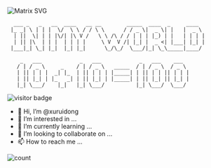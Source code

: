 ![Matrix SVG](https://raw.githubusercontent.com/rodrigograca31/rodrigograca31/master/matrix.svg)

```
  ___ _   _   __  ____   __ __        _____  ____  _     ____  
 |_ _| \ | | |  \/  \ \ / / \ \      / / _ \|  _ \| |   |  _ \ 
  | ||  \| | | |\/| |\ V /   \ \ /\ / / | | | |_) | |   | | | |
  | || |\  | | |  | | | |     \ V  V /| |_| |  _ <| |___| |_| |
 |___|_| \_| |_|  |_| |_|      \_/\_/  \___/|_| \_\_____|____/
 ```
 ```
     _   ___            _   ___            _   ___    ___  
    / | / _ \     _    / | / _ \   _____  / | / _ \  / _ \ 
    | || | | |  _| |_  | || | | | |_____| | || | | || | | |
    | || |_| | |_   _| | || |_| | |_____| | || |_| || |_| |
    |_| \___/    |_|   |_| \___/          |_| \___/  \___/
 ```
 
![visitor badge](https://visitor-badge.glitch.me/badge?page_id=xuruidong&left_color=red&right_color=green&left_text=Hello%20Visitors)  

- 👋 Hi, I’m @xuruidong
- 👀 I’m interested in ...
- 🌱 I’m currently learning ...
- 💞️ I’m looking to collaborate on ...
- 📫 How to reach me ...

![count](https://profile-counter.glitch.me/xuruidong/count.svg)  
<!---
xuruidong/xuruidong is a ✨ special ✨ repository because its `README.md` (this file) appears on your GitHub profile.
You can click the Preview link to take a look at your changes.
--->
